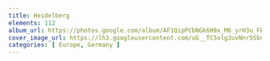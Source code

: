 ```yaml
---
title: Heidelberg
elements: 112
album_url: https://photos.google.com/album/AF1QipPCbNGk6H9x_M6_yrH3u_FbFLNKm6WJGoTNw19E
cover_image_url: https://lh3.googleusercontent.com/uG__TC5olg3uvNnr5Sbnhp4ciWI-9pmaJns5SmFl68dW2qzNmhlUKYYLXb8OH1V07ViH6uTN2qX0mv1rUne6r6ka5Mh6isC9B0jD_nHq0txwnjfmk2L8HkIybo7HESfxPMB2dy_ieNtG48bFZUkmz3d3K6cc5JbsDaqFG7pBbr1I1HV8cEiEfrWLlzLhzaat-tF916_fx3jeT7qQFhlArwD4-onrKt8qJUbpDVIfrEeZnb4eFVkEKWdpUt5M7sNuupq4KaRc0Gf4kwsdm_jTcklzj8QYcEPmiBzdPAJ5I0Y7hPgu7RNHGPoplcR7oE4J4bQkOLenCqg1qmceBQwcDOZsQG545N6C_7lhz514V3sfBOgdg0le3p0BaYOZKPdxluzZw-Olo4btlYNGSrj_QgV4vvGB_G1OVmeU4zzW2SNMjMSzM1qXqY14DqH4Z1MRpttFRs2m_fXDbkJH9sXf4WT4FDegoKEqIsC5a6j3HMeB6QB3E-Sw0IzxH70UmzbhB1pe-yUMjSK6sYR0-qY94Wh1vGjnNpJ7qf1qUZuLAzV9yIlbJ88LgjwTpkZEIi2n-qSoqE23_kbvVixFXG6jqGm2gPrDy2_Yd-rJ4-Dofto7UIGTfaWZX36BvPGIO1Rx2v4PwgSi5W_TDxxLTEb_SN6Hcw=s195-p-k-no
categories: [ Europe, Germany ]
---
```


